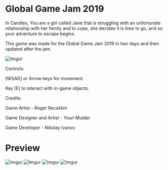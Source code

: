 # Global Game Jam 2019
In Candles, You are a girl called Jane that is struggling with an unfortunate relationship
with her family and to cope, she decides it is time to go, and so your adventure to escape begins.

This game was made for the Global Game Jam 2019 in two days and then updated after the jam.

![Imgur](https://i.imgur.com/ZnStj1I.png)

Controls:

[WSAD] or Arrow keys for movement.

Key [E] to interact with in-game objects.

Credits:

Game Artist - Roger Recaldini

Game Designer and Artist - Youri Mulder

Game Developer - Nikolay Ivanov

# Preview
![Imgur](https://i.imgur.com/7kv4qj0.png)
![Imgur](https://i.imgur.com/d3ybnh6.png)
![Imgur](https://i.imgur.com/9Wsq3cs.png)
![Imgur](https://i.imgur.com/sW27kSe.png)
